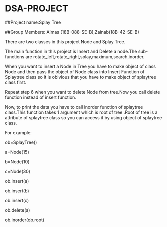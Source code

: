 # DSA-PROJECT
##Project name:Splay Tree

##Group Members: Almas (18B-088-SE-B),Zainab(18B-42-SE-B)

There are two classes in this project Node and Splay Tree.

The main function in this project is Insert and Delete a node.The sub-functions are rotate_left,rotate_right,splay,maximum,search,inorder.

When you want to insert a Node in Tree you have to make object of class Node and then pass the object of Node class into Insert Function of Splaytree class so it is obivious that you have to make object of splaytree class first.

Repeat step 6 when you want to delete Node from tree.Now you call delete function instead of insert function.

Now, to print the data you have to call inorder function of splaytree class.This function takes 1 argument which is root of tree .Root of tree is a attribute of splaytree class so you can access it by using object of splaytree class.

For example:

ob=SplayTree()

a=Node(15)

b=Node(10)

c=Node(30)

ob.insert(a)

ob.insert(b)

ob.insert(c)

ob.delete(a)

ob.inorder(ob.root)
